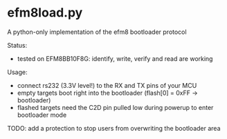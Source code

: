 efm8load.py
===

A python-only implementation of the efm8 bootloader protocol

Status: 
- tested on EFM8BB10F8G: identify, write, verify and read are working

Usage:
- connect rs232 (3.3V level!) to the RX and TX pins of your MCU
- empty targets boot right into the bootloader (flash[0] = 0xFF -> bootloader)
- flashed targets need the C2D pin pulled low during powerup to enter bootloader mode

TODO:
add a protection to stop users from overwriting the bootloader area
